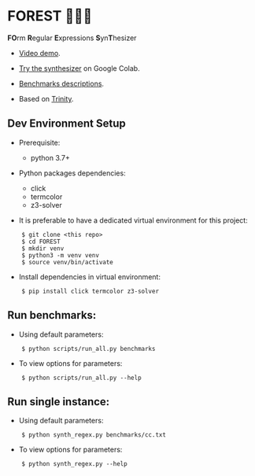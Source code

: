 # __FOREST__ :deciduous_tree::deciduous_tree::deciduous_tree:

**FO**rm **R**egular **E**xpressions **S**yn**T**hesizer 

- [Video demo](https://youtu.be/Xg8vWlHbl7Q).

- [Try the synthesizer](https://colab.research.google.com/drive/1M1fUzgJLzfZ_KrD6oR_BCi-aLLG3kXMB) on Google Colab.

- [Benchmarks descriptions](https://docs.google.com/spreadsheets/d/1NcmG0DgNYGOTuBxmWRwGORGCIvjtfbYk2sVo3RR7PyI/edit?usp=sharing).

- Based on [Trinity](https://github.com/fredfeng/Trinity).

## Dev Environment Setup

- Prerequisite:
  - python 3.7+
  
- Python packages dependencies:
  - click
  - termcolor
  - z3-solver
  
- It is preferable to have a dedicated virtual environment for this project:
```
    $ git clone <this repo>
    $ cd FOREST
    $ mkdir venv
    $ python3 -m venv venv
    $ source venv/bin/activate
```

- Install dependencies in virtual environment:
```
    $ pip install click termcolor z3-solver
```

## Run benchmarks:

- Using default parameters:
```
    $ python scripts/run_all.py benchmarks
```

- To view options for parameters:
```
    $ python scripts/run_all.py --help
```

## Run single instance:

- Using default parameters:

```
    $ python synth_regex.py benchmarks/cc.txt
```

- To view options for parameters:
```
    $ python synth_regex.py --help
```
